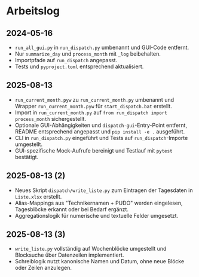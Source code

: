 # Arbeitslog

## 2024-05-16
- `run_all_gui.py` in `run_dispatch.py` umbenannt und GUI-Code entfernt.
- Nur `summarize_day` und `process_month` mit `_log` beibehalten.
- Importpfade auf `run_dispatch` angepasst.
- Tests und `pyproject.toml` entsprechend aktualisiert.
## 2025-08-13
- `run_current_month.pyw` zu `run_current_month.py` umbenannt und Wrapper `run_current_month.pyw` für `start_dispatch.bat` erstellt.
- Import in `run_current_month.py` auf `from run_dispatch import process_month` sichergestellt.
- Optionale GUI-Abhängigkeiten und `dispatch-gui`-Entry-Point entfernt, README entsprechend angepasst und `pip install -e .` ausgeführt.
- CLI in `run_dispatch.py` eingeführt und Tests auf `run_dispatch`-Importe umgestellt.
- GUI-spezifische Mock-Aufrufe bereinigt und Testlauf mit `pytest` bestätigt.
## 2025-08-13 (2)
- Neues Skript `dispatch/write_liste.py` zum Eintragen der Tagesdaten in `Liste.xlsx` erstellt.
- Alias-Mappings aus "Technikernamen + PUDO" werden eingelesen, Tagesblöcke erkannt oder bei Bedarf ergänzt.
- Aggregationslogik für numerische und textuelle Felder umgesetzt.
## 2025-08-13 (3)
- `write_liste.py` vollständig auf Wochenblöcke umgestellt und Blocksuche über Datenzeilen implementiert.
- Schreiblogik nutzt kanonische Namen und Datum, ohne neue Blöcke oder Zeilen anzulegen.
